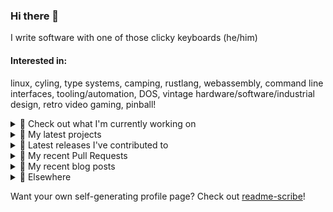 ### Hi there 👋

I write software with one of those clicky keyboards (he/him)

#### Interested in:
linux, cyling, type systems, camping, rustlang, webassembly, command line interfaces, tooling/automation, DOS, vintage hardware/software/industrial design, retro video gaming, pinball!

<details><summary>👀 Check out what I'm currently working on</summary><br />

- [MetaMask/metamask-mobile](https://github.com/MetaMask/metamask-mobile) - Mobile web browser providing access to websites that use the Ethereum blockchain (today)
- [MetaMask/controllers](https://github.com/MetaMask/controllers) - Collection of platform-agnostic modules for creating secure data models for cryptocurrency wallets (6 days ago)
- [MetaMask/metamask-extension](https://github.com/MetaMask/metamask-extension) - :globe_with_meridians: :electric_plug: The MetaMask browser extension enables browsing Ethereum blockchain enabled websites (1 week ago)
- [rickycodes/card](https://github.com/rickycodes/card) - npx business card built with rust targeting wasm (3 weeks ago)
- [MetaMask/action-npm-publish](https://github.com/MetaMask/action-npm-publish) - GitHub Action to publish to NPM (3 weeks ago)
</details>

<details><summary>🌱 My latest projects</summary><br />

- [rickycodes/kitties](https://github.com/rickycodes/kitties) - micro site to browse CryptoKitties
- [rickycodes/pve-no-subscription](https://github.com/rickycodes/pve-no-subscription) - Proxmox VE No-Subscription Removal
- [rickycodes/ftse-rs](https://github.com/rickycodes/ftse-rs) - scrape and filter hl.co.uk market summaries
- [rickycodes/card](https://github.com/rickycodes/card) - npx business card built with rust targeting wasm
- [rickycodes/dat-proxy-browser](https://github.com/rickycodes/dat-proxy-browser) - Rough sketch of a decentralised (supporting DAT) mobile web browser built with react-native
</details>

<details><summary>🔭 Latest releases I've contributed to</summary><br />

- [MetaMask/metamask-mobile](https://github.com/MetaMask/metamask-mobile) ([v5.0.0](https://github.com/MetaMask/metamask-mobile/releases/tag/v5.0.0), today) - Mobile web browser providing access to websites that use the Ethereum blockchain
- [MetaMask/controllers](https://github.com/MetaMask/controllers) ([v28.0.0](https://github.com/MetaMask/controllers/releases/tag/v28.0.0), 5 days ago) - Collection of platform-agnostic modules for creating secure data models for cryptocurrency wallets
- [MetaMask/metamask-extension](https://github.com/MetaMask/metamask-extension) ([v10.12.4](https://github.com/MetaMask/metamask-extension/releases/tag/v10.12.4), 1 week ago) - :globe_with_meridians: :electric_plug: The MetaMask browser extension enables browsing Ethereum blockchain enabled websites
- [rickycodes/card](https://github.com/rickycodes/card) ([v1.5.8](https://github.com/rickycodes/card/releases/tag/v1.5.8), 3 weeks ago) - npx business card built with rust targeting wasm
- [MetaMask/action-npm-publish](https://github.com/MetaMask/action-npm-publish) ([v1.0.0](https://github.com/MetaMask/action-npm-publish/releases/tag/v1.0.0), 3 weeks ago) - GitHub Action to publish to NPM
</details>

<details><summary>🔨 My recent Pull Requests</summary><br />

- [bump crowdin/github-action](https://github.com/MetaMask/metamask-extension/pull/14475) on [MetaMask/metamask-extension](https://github.com/MetaMask/metamask-extension) (today)
- [bump crowdin/github-action](https://github.com/MetaMask/metamask-mobile/pull/4128) on [MetaMask/metamask-mobile](https://github.com/MetaMask/metamask-mobile) (today)
- [bump `actions/checkout` to `v3`](https://github.com/MetaMask/metamask-mobile/pull/4127) on [MetaMask/metamask-mobile](https://github.com/MetaMask/metamask-mobile) (today)
- [remove async vuln from resolutions and skip instead](https://github.com/MetaMask/metamask-mobile/pull/4124) on [MetaMask/metamask-mobile](https://github.com/MetaMask/metamask-mobile) (today)
- [Update publish instructions](https://github.com/MetaMask/controllers/pull/779) on [MetaMask/controllers](https://github.com/MetaMask/controllers) (1 week ago)
</details>

<details><summary>📜 My recent blog posts</summary><br />

- [Publishing my Website to the peer-to-peer Web](//ricky.codes/blog/posts/publishing-to-the-peer-to-peer-web/) (3 years ago)
</details>

<details><summary>🔗 Elsewhere</summary><br />

- Web: https://ricky.codes
- Twitter: https://twitter.com/rickycodes
- Blog: https://ricky.codes/blog
</details>

Want your own self-generating profile page? Check out [readme-scribe](https://github.com/muesli/readme-scribe)!

